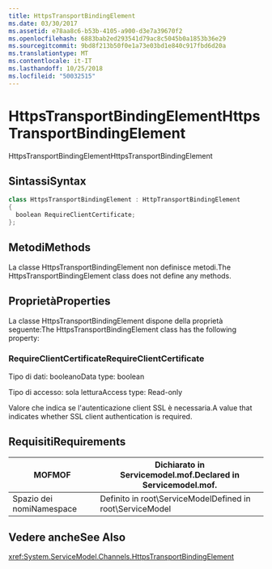 ```yaml
---
title: HttpsTransportBindingElement
ms.date: 03/30/2017
ms.assetid: e78aa8c6-b53b-4105-a900-d3e7a39670f2
ms.openlocfilehash: 6883bab2ed293541d79ac8c5045b0a1853b36e29
ms.sourcegitcommit: 9bd8f213b50f0e1a73e03bd1e840c917fbd6d20a
ms.translationtype: MT
ms.contentlocale: it-IT
ms.lasthandoff: 10/25/2018
ms.locfileid: "50032515"
---
```

# <a name="httpstransportbindingelement"></a><span data-ttu-id="08904-102">HttpsTransportBindingElement</span><span class="sxs-lookup"><span data-stu-id="08904-102">HttpsTransportBindingElement</span></span>
<span data-ttu-id="08904-103">HttpsTransportBindingElement</span><span class="sxs-lookup"><span data-stu-id="08904-103">HttpsTransportBindingElement</span></span>  
  
## <a name="syntax"></a><span data-ttu-id="08904-104">Sintassi</span><span class="sxs-lookup"><span data-stu-id="08904-104">Syntax</span></span>  
  
```csharp  
class HttpsTransportBindingElement : HttpTransportBindingElement  
{  
  boolean RequireClientCertificate;  
};  
```  
  
## <a name="methods"></a><span data-ttu-id="08904-105">Metodi</span><span class="sxs-lookup"><span data-stu-id="08904-105">Methods</span></span>  
 <span data-ttu-id="08904-106">La classe HttpsTransportBindingElement non definisce metodi.</span><span class="sxs-lookup"><span data-stu-id="08904-106">The HttpsTransportBindingElement class does not define any methods.</span></span>  
  
## <a name="properties"></a><span data-ttu-id="08904-107">Proprietà</span><span class="sxs-lookup"><span data-stu-id="08904-107">Properties</span></span>  
 <span data-ttu-id="08904-108">La classe HttpsTransportBindingElement dispone della proprietà seguente:</span><span class="sxs-lookup"><span data-stu-id="08904-108">The HttpsTransportBindingElement class has the following property:</span></span>  
  
### <a name="requireclientcertificate"></a><span data-ttu-id="08904-109">RequireClientCertificate</span><span class="sxs-lookup"><span data-stu-id="08904-109">RequireClientCertificate</span></span>  
 <span data-ttu-id="08904-110">Tipo di dati: booleano</span><span class="sxs-lookup"><span data-stu-id="08904-110">Data type: boolean</span></span>  
  
 <span data-ttu-id="08904-111">Tipo di accesso: sola lettura</span><span class="sxs-lookup"><span data-stu-id="08904-111">Access type: Read-only</span></span>  
  
 <span data-ttu-id="08904-112">Valore che indica se l'autenticazione client SSL è necessaria.</span><span class="sxs-lookup"><span data-stu-id="08904-112">A value that indicates whether SSL client authentication is required.</span></span>  
  
## <a name="requirements"></a><span data-ttu-id="08904-113">Requisiti</span><span class="sxs-lookup"><span data-stu-id="08904-113">Requirements</span></span>  
  
|<span data-ttu-id="08904-114">MOF</span><span class="sxs-lookup"><span data-stu-id="08904-114">MOF</span></span>|<span data-ttu-id="08904-115">Dichiarato in Servicemodel.mof.</span><span class="sxs-lookup"><span data-stu-id="08904-115">Declared in Servicemodel.mof.</span></span>|  
|---------|-----------------------------------|  
|<span data-ttu-id="08904-116">Spazio dei nomi</span><span class="sxs-lookup"><span data-stu-id="08904-116">Namespace</span></span>|<span data-ttu-id="08904-117">Definito in root\ServiceModel</span><span class="sxs-lookup"><span data-stu-id="08904-117">Defined in root\ServiceModel</span></span>|  
  
## <a name="see-also"></a><span data-ttu-id="08904-118">Vedere anche</span><span class="sxs-lookup"><span data-stu-id="08904-118">See Also</span></span>  
 <xref:System.ServiceModel.Channels.HttpsTransportBindingElement>
